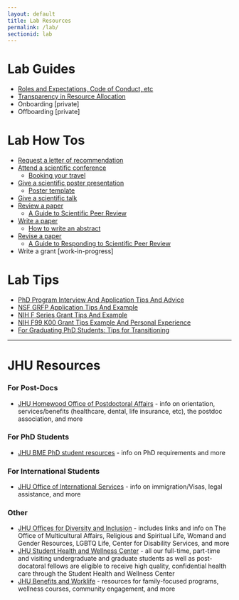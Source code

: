 ```yaml
---
layout: default
title: Lab Resources
permalink: /lab/
sectionid: lab
---
```


# Lab Guides

- [Roles and Expectations, Code of Conduct, etc](/assets/docs/lab_guide)
- [Transparency in Resource Allocation](/assets/docs/transparency)
- Onboarding [private]
- Offboarding [private]

# Lab How Tos
- [Request a letter of recommendation](https://livejohnshopkins-my.sharepoint.com/:w:/g/personal/jfan9_jh_edu/EYN1gCrqAC1Ek_0lMkb74tcB5UhWs-HXx5XKGkXR4R4sbg?e=BSUZ1D)
- [Attend a scientific conference](https://livejohnshopkins-my.sharepoint.com/:w:/g/personal/jfan9_jh_edu/EdVRK3qdKMJJlDL57aoggnwB_QOrsr4a3mjFmRv4zghqFQ?e=JQfMOj)
  - [Booking your travel](/assets/docs/booking_travel)
- [Give a scientific poster presentation](/assets/docs/give_a_scientific_poster_presentation)
  - [Poster template](https://livejohnshopkins-my.sharepoint.com/:u:/g/personal/jfan9_jh_edu/EQW2PwxG9C9DqWmFdkGvJXkBUqTDYxxzQo6m3Kz-QgBxoQ?e=ArjEXo)
- [Give a scientific talk](/assets/docs/give_a_scientific_talk)
- [Review a paper](https://livejohnshopkins-my.sharepoint.com/:w:/g/personal/jfan9_jh_edu/EQw6uaR_5TJAiCSRwQdjhB4BUoEDCJvRJxCWH0u152wLHg?e=cPqKtV)
  - [A Guide to Scientific Peer Review](/blog/2020/03/23/a-guide-to-scientific-peer-review/)
- [Write a paper](/assets/docs/write_a_paper)
  - [How to write an abstract](/blog/2019/09/24/how-to-write-an-abstract/)
- [Revise a paper](/assets/docs/revise_a_paper)
  - [A Guide to Responding to Scientific Peer Review](/blog/2020/06/17/responding-to-scientific-peer-review/)
- Write a grant [work-in-progress]

# Lab Tips
- [PhD Program Interview And Application Tips And Advice](https://jef.works/blog/2018/02/26/phd-program-interview-and-application-tips-and-advice/)
- [NSF GRFP Application Tips And Example](https://jef.works/blog/2017/10/15/NSF-GRFP-application-tips-and-example/)
- [NIH F Series Grant Tips And Example](https://jef.works/blog/2017/10/19/NIH-F-series-grant-tips-and-example/)
- [NIH F99 K00 Grant Tips Example And Personal Experience](https://jef.works/blog/2018/10/31/NIH-F99-K00-grant-tips-example-and-personal-experience/)
- [For Graduating PhD Students: Tips for Transitioning](https://jef.works/blog/2020/01/23/phd-transition-tips/)

---

# JHU Resources
### For Post-Docs
- [JHU Homewood Office of Postdoctoral Affairs](http://postdoc.jhu.edu) - info on orientation, services/benefits (healthcare, dental, life insurance, etc), the postdoc association, and more

### For PhD Students
- [JHU BME PhD student resources](https://www.bme.jhu.edu/graduate/phd/resources/) - info on PhD requirements and more

### For International Students
- [JHU Office of International Services](https://ois.jhu.edu/) - info on immigration/Visas, legal assistance, and more

### Other
- [JHU Offices for Diversity and Inclusion](https://studentaffairs.jhu.edu/student-life/diversity-inclusion/) - includes links and info on The Office of Multicultural Affairs, Religious and Spiritual Life, Womand and Gender Resources, LGBTQ Life, Center for Disability Services, and more
- [JHU Student Health and Wellness Center](https://studentaffairs.jhu.edu/student-health/) - all our full-time, part-time and visiting undergraduate and graduate students as well as post-docatoral fellows are eligible to receive high quality, confidential health care through the Student Health and Wellness Center
- [JHU Benefits and Worklife](https://hr.jhu.edu/benefits-worklife/) - resources for family-focused programs, wellness courses, community engagement, and more


